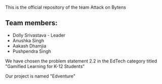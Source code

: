 This is the official repository of the team Attack on Bytens

## Team members:
- Dolly Srivastava - Leader
- Anushka Singh
- Aakash Dhamjia
- Pushpendra Singh

We have chosen the problem statement 2.2 in the EdTech category titled "Gamified Learning for K-12 Students"

Our project is named "Edventure"